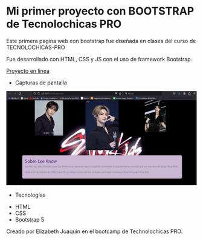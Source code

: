 # Mi primer proyecto con BOOTSTRAP de Tecnolochicas PRO

Este primera pagina web con bootstrap fue diseñada en clases del curso de TECNOLOCHICAS-PRO

Fue desarrollado con HTML, CSS y JS con el uso de framework Bootstrap.

[Proyecto en linea](https://bootstrapeli.netlify.app/)

- Capturas de pantalla


![Sección de vista previa](absset/2.png)



- Tecnologías

* HTML
* CSS
* Bootstrap 5


Creado por Elizabeth Joaquin en el bootcamp de Technolochicas PRO.